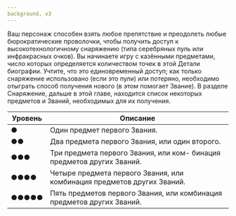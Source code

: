 ```yaml
---
background, v3
---
```


Ваш персонаж способен взять любое препятствие и преодолеть любые бюрократические проволочки, чтобы получить доступ к высокотехнологичному снаряжению (типа серебряных пуль или инфракрасных очков). Вы начинаете игру с казёнными предметами, число которых определяется количеством точек в этой Детали биографии. Учтите, что это единовременный доступ; как только снаряжение использовано (если это пули) или потеряно, необходимо отыграть способ получения нового (в этом помогает Звание). В разделе Снаряжение, дальше в этой главе, находится список некоторых предметов и Званий, необходимых для их получения.

| Уровень | Описание                                                                |
| ------- | ----------------------------------------------------------------------- |
| ●       | Один предмет первого Звания.                                            |
| ●●      | Два предмета первого Звания, или один второго.                          |
| ●●●     | Три предмета первого Звания, или ком- бинация предметов других Званий.  |
| ●●●●    | Четыре предмета первого Звания, или комбинация предметов других Званий. |
| ●●●●●   | Пять предметов первого Звания, или комбинация предметов других Званий.  | 